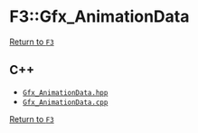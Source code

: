 # F3::Gfx_AnimationData

[Return to `F3`](/docs/F3.md)

## C++

- [`Gfx_AnimationData.hpp`](/c++/include/Gfx_AnimationData.hpp)
- [`Gfx_AnimationData.cpp`](/c++/source/Gfx_AnimationData.cpp)

[Return to `F3`](/docs/F3.md)